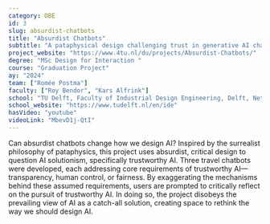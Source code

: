 ```yaml
---
category: OBE
id: 3
slug: absurdist-chatbots
title: "Absurdist Chatbots"
subtitle: "A pataphysical design challenging trust in generative AI chatbots"
project_website: "https://www.4tu.nl/du/projects/Absurdist-Chatbots/"
degree: "MSc Design for Interaction "
course: "Graduation Project"
ay: "2024"
team: ["Romée Postma"]
faculty: ["Roy Bendor", "Kars Alfrink"]
school: "TU Delft, Faculty of Industrial Design Engineering, Delft, Netherlands"
school_website: "https://www.tudelft.nl/en/ide"
hasVideo: "youtube"
videoLink: "MbevD1j-QtI"
---
```


Can absurdist chatbots change how we design AI? Inspired by the surrealist philosophy of pataphysics, this project uses absurdist, critical design to question AI solutionism, specifically trustworthy AI. Three travel chatbots were developed, each addressing core requirements of trustworthy AI—transparency, human control, or fairness. By exaggerating the mechanisms behind these assumed requirements, users are prompted to critically reflect on the pursuit of trustworthy AI. In doing so, the project disobeys the prevailing view of AI as a catch-all solution, creating space to rethink the way we should design AI.

